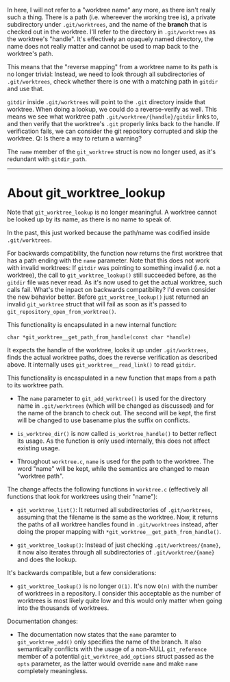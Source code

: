In here, I will not refer to a "worktree name" any more, as there isn't really
such a thing. There is a path (i.e. whereever the working tree is), a private
subdirectory under `.git/worktrees`, and the name of the **branch** that is
checked out in the worktree. I'll refer to the directory in `.git/worktrees` as
the worktree's "handle". It's effectively an opaquely named directory, the name
does not really matter and cannot be used to map back to the worktree's path.

This means that the "reverse mapping" from a worktree name to its path is no
longer trivial: Instead, we need to look through all subdirectories of
`.git/worktrees`, check whether there is one with a matching path in `gitdir`
and use that.

`gitdir` inside `.git/worktrees` will point to the `.git` directory inside that
worktree. When doing a lookup, we could do a reverse-verify as well. This means
we see what worktree path `.git/worktree/{handle}/gitdir` links to, and then
verify that the worktree's `.git` properly links back to the handle. If
verification fails, we can consider the git repository corrupted and skip the
worktree. Q: Is there a way to return a warning?

The `name` member of the `git_worktree` struct is now no longer used, as it's
redundant with `gitdir_path`.

---

# About git_worktree_lookup

Note that `git_worktree_lookup` is no longer meaningful. A worktree cannot be
looked up by its name, as there is no name to speak of.

In the past, this just worked because the path/name was codified inside
`.git/worktrees`.

For backwards compatibility, the function now returns the first worktree that
has a path ending with the `name` parameter. Note that this does not work
with invalid worktrees: If `gitdir` was pointing to something invalid (i.e. not
a worktree), the call to `git_worktree_lookup()` still succeeded before, as the
`gitdir` file was never read. As it's now used to get the actual worktree,
such calls fail. What's the inpact on backwards compatibility? I'd even consider
the new behavior better. Before `git_worktree_lookup()` just returned an invalid
`git_worktree` struct that will fail as soon as it's passed to `git_repository_open_from_worktree()`.

This functionality is encapsulated in a new internal function:

`char *git_worktree__get_path_from_handle(const char *handle)`

It expects the handle of the worktree, looks it up under `.git/worktrees`,
finds the actual worktree paths, does the reverse verification as described
above. It internally uses `git_worktree__read_link()` to read `gitdir`.

This functionality is encaspulated in a new function that maps from a path to
its worktree path.

* The `name` parameter to `git_add_worktree()` is used for the directory name
  in `.git/worktrees` (which will be changed as discussed) and for the name of
  the branch to check out. The second will be kept, the first will be changed
  to use basename plus the suffix on conflicts.

* `is_worktree_dir()` is now called `is_worktree_handle()` to better reflect
  its usage. As the function is only used internally, this does not affect
  existing usage.

* Throughout `worktree.c`, `name` is used for the path to the worktree. The
  word "name" will be kept, while the semantics are changed to mean "worktree
  path".

The change affects the following functions in `worktree.c` (effectively all
functions that look for worktrees using their "name"):

* `git_worktree_list()`: It returned all subdirectories of `.git/worktrees`,
  assuming that the filename is the same as the worktree. Now, it returns the
  paths of all worktree handles found in `.git/worktrees` instead, after doing
  the proper mapping with `*git_worktree__get_path_from_handle()`.

* `git_worktree_lookup()`: Instead of just checking `.git/worktrees/{name}`, it
  now also iterates through all subdirectories of `.git/worktree/{name}` and
  does the lookup.

It's backwards compatible, but a few considerations:

* `git_worktree_lookup()` is no longer `O(1)`. It's now `O(n)` with the number
  of worktrees in a repository. I consider this acceptable as the number of
  worktrees is most likely quite low and this would only matter when going into
  the thousands of worktrees.

Documentation changes:

* The documentation now states that the `name` paramter to `git_worktree_add()`
  only specifies the name of the branch. It also semantically conflicts with
  the usage of a non-NULL `git_reference` member of a potential
  `git_worktree_add_options` struct passed as the `opts` parameter, as the
  latter would override `name` and make `name` completely meaningless.
